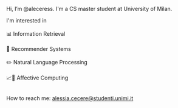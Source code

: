 Hi, I’m @aleceress.
I'm a CS master student at University of Milan.

I'm interested in <br> <br>
📊 Information Retrieval <br> <br>
📲 Recommender Systems <br> <br>
✏️ Natural Language Processing <br> <br>
📈💌 Affective Computing <br> <br>

How to reach me: alessia.cecere@studenti.unimi.it

<!---
aleceress/aleceress is a ✨ special ✨ repository because its `README.md` (this file) appears on your GitHub profile.
You can click the Preview link to take a look at your changes.
--->
